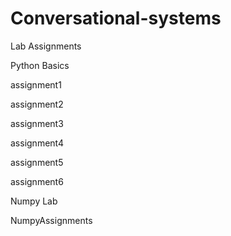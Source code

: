 # Conversational-systems

Lab Assignments 

Python Basics 

assignment1

assignment2

assignment3

assignment4

assignment5

assignment6

Numpy Lab 

NumpyAssignments
